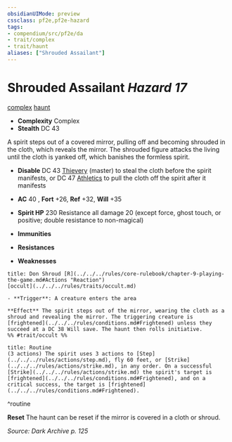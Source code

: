 ```yaml
---
obsidianUIMode: preview
cssclass: pf2e,pf2e-hazard
tags:
- compendium/src/pf2e/da
- trait/complex
- trait/haunt
aliases: ["Shrouded Assailant"]
---
```

# Shrouded Assailant *Hazard 17*  
[complex](../../../rules/traits/complex.md)  [haunt](../../../rules/traits/haunt.md)  

- **Complexity** Complex
- **Stealth** DC 43  

A spirit steps out of a covered mirror, pulling off and becoming shrouded in the cloth, which reveals the mirror. The shrouded figure attacks the living until the cloth is yanked off, which banishes the formless spirit.

- **Disable** DC 43 [Thievery](../../skills.md#Thievery) (master) to steal the cloth before the spirit manifests, or DC 47 [Athletics](../../skills.md#Athletics) to pull the cloth off the spirit after it manifests  

- **AC** 40 , **Fort** +26, **Ref** +32, **Will** +35
- **Spirit HP** 230 Resistance all damage 20 (except force, ghost touch, or positive; double resistance to non-magical)
- **Immunities** 
- **Resistances** 
- **Weaknesses** 
     
```ad-embed-ability
title: Don Shroud [R](../../../rules/core-rulebook/chapter-9-playing-the-game.md#Actions "Reaction")
[occult](../../../rules/traits/occult.md)  

- **Trigger**: A creature enters the area

**Effect** The spirit steps out of the mirror, wearing the cloth as a shroud and revealing the mirror. The triggering creature is [frightened](../../../rules/conditions.md#Frightened) unless they succeed at a DC 38 Will save. The haunt then rolls initiative.  
%% #trait/occult %%
```

```ad-pf2-summary
title: Routine
(3 actions) The spirit uses 3 actions to [Step](../../../rules/actions/step.md), fly 60 feet, or [Strike](../../../rules/actions/strike.md), in any order. On a successful [Strike](../../../rules/actions/strike.md) the spirit's target is [frightened](../../../rules/conditions.md#Frightened), and on a critical success, the target is [frightened](../../../rules/conditions.md#Frightened).
```
^routine

**Reset** The haunt can be reset if the mirror is covered in a cloth or shroud.  

*Source: Dark Archive p. 125*
